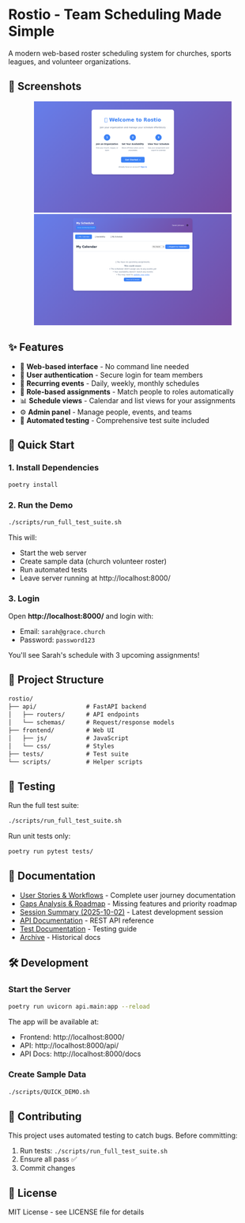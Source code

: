 # Rostio - Team Scheduling Made Simple

A modern web-based roster scheduling system for churches, sports leagues, and volunteer organizations.

## 📸 Screenshots

<p align="center">
  <img src="docs/screenshots/01-welcome.png" alt="Welcome Screen" width="400">
  <img src="docs/screenshots/03-calendar.png" alt="Calendar View" width="400">
</p>

## ✨ Features

- 📅 **Web-based interface** - No command line needed
- 👥 **User authentication** - Secure login for team members
- 🔄 **Recurring events** - Daily, weekly, monthly schedules
- 🎯 **Role-based assignments** - Match people to roles automatically
- 📊 **Schedule views** - Calendar and list views for your assignments
- ⚙️ **Admin panel** - Manage people, events, and teams
- 🧪 **Automated testing** - Comprehensive test suite included

## 🚀 Quick Start

### 1. Install Dependencies

```bash
poetry install
```

### 2. Run the Demo

```bash
./scripts/run_full_test_suite.sh
```

This will:
- Start the web server
- Create sample data (church volunteer roster)
- Run automated tests
- Leave server running at http://localhost:8000/

### 3. Login

Open **http://localhost:8000/** and login with:

- Email: `sarah@grace.church`  
- Password: `password123`

You'll see Sarah's schedule with 3 upcoming assignments!

## 📁 Project Structure

```
rostio/
├── api/              # FastAPI backend
│   ├── routers/      # API endpoints
│   └── schemas/      # Request/response models
├── frontend/         # Web UI
│   ├── js/           # JavaScript  
│   └── css/          # Styles
├── tests/            # Test suite
└── scripts/          # Helper scripts
```

## 🧪 Testing

Run the full test suite:

```bash
./scripts/run_full_test_suite.sh
```

Run unit tests only:

```bash
poetry run pytest tests/
```

## 📖 Documentation

- [User Stories & Workflows](docs/USER_STORIES.md) - Complete user journey documentation
- [Gaps Analysis & Roadmap](docs/GAPS_ANALYSIS.md) - Missing features and priority roadmap
- [Session Summary (2025-10-02)](docs/SESSION_2025-10-02_SUMMARY.md) - Latest development session
- [API Documentation](docs/API_README.md) - REST API reference
- [Test Documentation](tests/README.md) - Testing guide
- [Archive](docs/archive/) - Historical docs

## 🛠️ Development

### Start the Server

```bash
poetry run uvicorn api.main:app --reload
```

The app will be available at:
- Frontend: http://localhost:8000/
- API: http://localhost:8000/api/
- API Docs: http://localhost:8000/docs

### Create Sample Data

```bash
./scripts/QUICK_DEMO.sh
```

## 🤝 Contributing

This project uses automated testing to catch bugs. Before committing:

1. Run tests: `./scripts/run_full_test_suite.sh`
2. Ensure all pass ✅
3. Commit changes

## 📝 License

MIT License - see LICENSE file for details
